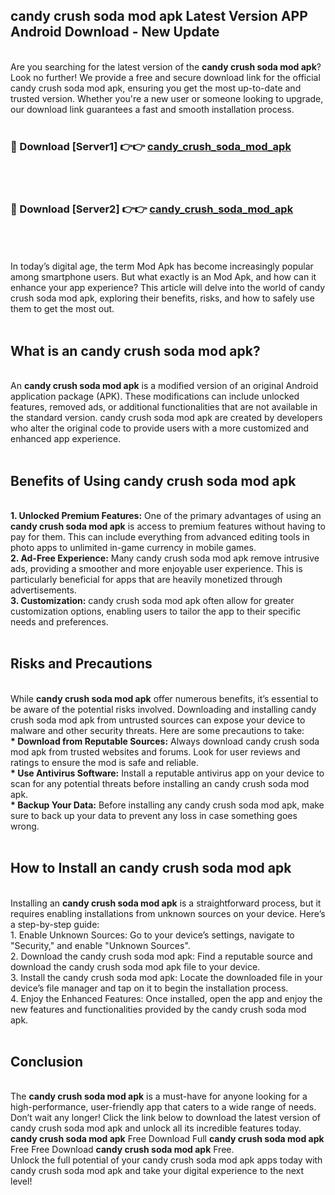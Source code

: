 ## candy crush soda mod apk Latest Version APP Android Download - New Update
<br>
Are you searching for the latest version of the <strong>candy crush soda mod apk</strong>? Look no further! We provide a free and secure download link for the official candy crush soda mod apk, ensuring you get the most up-to-date and trusted version. Whether you're a new user or someone looking to upgrade, our download link guarantees a fast and smooth installation process.
<br>
<br>
<h3>🔴 Download [Server1] 👉👉 <a href="https://modyolo.store/candy+crush+soda+mod+apk">candy_crush_soda_mod_apk</a></h3><br>
<br>
<h3>🔴 Download [Server2] 👉👉 <a href="https://modyolo.store/candy+crush+soda+mod+apk">candy_crush_soda_mod_apk</a></h3><br>
<br>
<br>
In today’s digital age, the term Mod Apk has become increasingly popular among smartphone users. But what exactly is an Mod Apk, and how can it enhance your app experience? This article will delve into the world of candy crush soda mod apk, exploring their benefits, risks, and how to safely use them to get the most out.
<br>
<br>
<h2>What is an candy crush soda mod apk?</h2>
<br>
An <strong>candy crush soda mod apk</strong> is a modified version of an original Android application package (APK). These modifications can include unlocked features, removed ads, or additional functionalities that are not available in the standard version. candy crush soda mod apk are created by developers who alter the original code to provide users with a more customized and enhanced app experience.
<br>
<br>
<h2>Benefits of Using candy crush soda mod apk</h2>
<br>
<strong> 1. Unlocked Premium Features:</strong> One of the primary advantages of using an <strong>candy crush soda mod apk</strong> is access to premium features without having to pay for them. This can include everything from advanced editing tools in photo apps to unlimited in-game currency in mobile games.
<br>
<strong> 2. Ad-Free Experience:</strong> Many candy crush soda mod apk remove intrusive ads, providing a smoother and more enjoyable user experience. This is particularly beneficial for apps that are heavily monetized through advertisements.
<br>
<strong> 3. Customization:</strong> candy crush soda mod apk often allow for greater customization options, enabling users to tailor the app to their specific needs and preferences.
<br>
<br>
<h2>Risks and Precautions</h2>
<br>
While <strong>candy crush soda mod apk</strong> offer numerous benefits, it’s essential to be aware of the potential risks involved. Downloading and installing candy crush soda mod apk from untrusted sources can expose your device to malware and other security threats. Here are some precautions to take:
<br>
<strong> * Download from Reputable Sources:</strong> Always download candy crush soda mod apk from trusted websites and forums. Look for user reviews and ratings to ensure the mod is safe and reliable.
<br>
<strong> * Use Antivirus Software:</strong> Install a reputable antivirus app on your device to scan for any potential threats before installing an candy crush soda mod apk.
<br>
<strong> * Backup Your Data:</strong> Before installing any candy crush soda mod apk, make sure to back up your data to prevent any loss in case something goes wrong.
<br>
<br>
<h2>How to Install an candy crush soda mod apk</h2>
<br>
Installing an <strong>candy crush soda mod apk</strong> is a straightforward process, but it requires enabling installations from unknown sources on your device. Here’s a step-by-step guide:
<br>
 1. Enable Unknown Sources: Go to your device’s settings, navigate to "Security," and enable "Unknown Sources".
<br>
 2. Download the candy crush soda mod apk: Find a reputable source and download the candy crush soda mod apk file to your device.
<br>
 3. Install the candy crush soda mod apk: Locate the downloaded file in your device’s file manager and tap on it to begin the installation process.
<br>
 4. Enjoy the Enhanced Features: Once installed, open the app and enjoy the new features and functionalities provided by the candy crush soda mod apk.
<br>
<br>
<h2><strong>Conclusion</strong></h2>
<br>
The <strong>candy crush soda mod apk</strong> is a must-have for anyone looking for a high-performance, user-friendly app that caters to a wide range of needs. Don’t wait any longer! Click the link below to download the latest version of candy crush soda mod apk and unlock all its incredible features today.
<br>
<strong>candy crush soda mod apk</strong> Free Download Full <strong>candy crush soda mod apk</strong> Free Free Download <strong>candy crush soda mod apk</strong> Free.
<br>
Unlock the full potential of your candy crush soda mod apk apps today with candy crush soda mod apk and take your digital experience to the next level!
